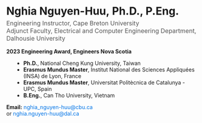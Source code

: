 <h1 style="margin-bottom: 5px; font-size: 28px;">
    <span style="display: inline-block;">Nghia Nguyen-Huu,</span>
    <span style="display: inline-block;">Ph.D., P.Eng.</span>
</h1>

<p style="margin-top: 0; font-size: 16px; color: #555;">
    Engineering Instructor, Cape Breton University <br>
    Adjunct Faculty, Electrical and Computer Engineering Department, Dalhousie University
</p>

<p><strong> 2023 Engineering Award, Engineers Nova Scotia</strong></p>

<!-- Added margin-left to move bullet points away from the image -->
<ul style="padding-left: 30px; margin-left: 15px;">
    <li><strong>Ph.D.</strong>, National Cheng Kung University, Taiwan</li>
    <li><strong>Erasmus Mundus Master</strong>, Institut National des Sciences Appliquées (INSA) de Lyon, France</li>
    <li><strong>Erasmus Mundus Master</strong>, Universitat Politècnica de Catalunya - UPC, Spain</li>
    <li><strong>B.Eng.</strong>, Can Tho University, Vietnam</li>
</ul>

<p><strong> Email:</strong>
    <a href="mailto:nghia_nguyen-huu@cbu.ca" style="color: #0073e6; text-decoration: none;">
        nghia_nguyen-huu@cbu.ca
    </a>
    <br>
    or
    <a href="mailto:nghia.nguyen-huu@dal.ca" style="color: #0073e6; text-decoration: none;">
        nghia.nguyen-huu@dal.ca
    </a>
</p>
